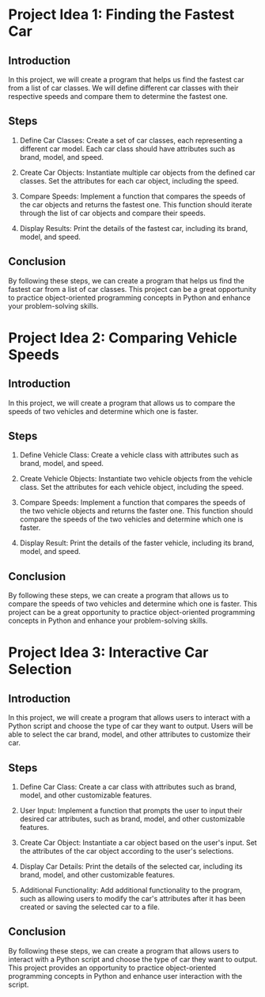# Project Idea 1: Finding the Fastest Car

## Introduction
In this project, we will create a program that helps us find the fastest car from a list of car classes. We will define different car classes with their respective speeds and compare them to determine the fastest one.

## Steps
1. Define Car Classes: Create a set of car classes, each representing a different car model. Each car class should have attributes such as brand, model, and speed.

2. Create Car Objects: Instantiate multiple car objects from the defined car classes. Set the attributes for each car object, including the speed.

3. Compare Speeds: Implement a function that compares the speeds of the car objects and returns the fastest one. This function should iterate through the list of car objects and compare their speeds.

4. Display Results: Print the details of the fastest car, including its brand, model, and speed.

## Conclusion
By following these steps, we can create a program that helps us find the fastest car from a list of car classes. This project can be a great opportunity to practice object-oriented programming concepts in Python and enhance your problem-solving skills.










# Project Idea 2: Comparing Vehicle Speeds

## Introduction
In this project, we will create a program that allows us to compare the speeds of two vehicles and determine which one is faster.

## Steps
1. Define Vehicle Class: Create a vehicle class with attributes such as brand, model, and speed.

2. Create Vehicle Objects: Instantiate two vehicle objects from the vehicle class. Set the attributes for each vehicle object, including the speed.

3. Compare Speeds: Implement a function that compares the speeds of the two vehicle objects and returns the faster one. This function should compare the speeds of the two vehicles and determine which one is faster.

4. Display Result: Print the details of the faster vehicle, including its brand, model, and speed.

## Conclusion
By following these steps, we can create a program that allows us to compare the speeds of two vehicles and determine which one is faster. This project can be a great opportunity to practice object-oriented programming concepts in Python and enhance your problem-solving skills.










# Project Idea 3: Interactive Car Selection

## Introduction
In this project, we will create a program that allows users to interact with a Python script and choose the type of car they want to output. Users will be able to select the car brand, model, and other attributes to customize their car.

## Steps
1. Define Car Class: Create a car class with attributes such as brand, model, and other customizable features.

2. User Input: Implement a function that prompts the user to input their desired car attributes, such as brand, model, and other customizable features.

3. Create Car Object: Instantiate a car object based on the user's input. Set the attributes of the car object according to the user's selections.

4. Display Car Details: Print the details of the selected car, including its brand, model, and other customizable features.

5. Additional Functionality: Add additional functionality to the program, such as allowing users to modify the car's attributes after it has been created or saving the selected car to a file.

## Conclusion
By following these steps, we can create a program that allows users to interact with a Python script and choose the type of car they want to output. This project provides an opportunity to practice object-oriented programming concepts in Python and enhance user interaction with the script.
